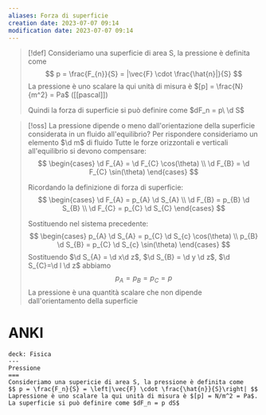 ```yaml
---
aliases: Forza di superficie
creation date: 2023-07-07 09:14
modification date: 2023-07-07 09:14
---
```


> [!def]
> Consideriamo una superficie di area S, la pressione è definita come
> $$ p = \frac{F_{n}}{S} = |\vec{F} \cdot \frac{\hat{n}|}{S} $$
> La pressione è uno scalare la qui unità di misura è $[p] = \frac{N}{m^2} = Pa$ ([[pascal]])
>
>Quindi la forza di superficie si può definire come $dF_n = p\ \d S$

>[!oss]
>La pressione dipende o meno dall'orientazione della superficie considerata in un fluido all'equilibrio? Per rispondere consideriamo un elemento $\d m$ di fluido
>Tutte le forze orizzontali e verticali all'equilibrio si devono compensare:
>$$ \begin{cases}
>\d F_{A} = \d F_{C} \cos(\theta) \\
>\d F_{B} = \d F_{C} \sin(\theta)
>\end{cases} $$
>
>Ricordando la definizione di forza di superficie:
>$$ \begin{cases}
>\d F_{A} = p_{A} \d S_{A} \\
>\d F_{B} = p_{B} \d S_{B} \\
>\d F_{C} = p_{C} \d S_{C}
>\end{cases} $$
>
>Sostituendo nel sistema precedente:
>$$ \begin{cases}
>p_{A} \d S_{A} = p_{C} \d S_{c} \cos(\theta) \\
>p_{B} \d S_{B} = p_{C} \d S_{c} \sin(\theta)
>\end{cases} $$
>Sostituendo $\d S_{A} = \d x\d z$, $\d S_{B} = \d y \d z$, $\d S_{C}=\d l \d z$
>abbiamo
>$$ p_{A} = p_{B} = p_{C} = p $$
>La pressione è una quantità scalare che non dipende dall'orientamento della superficie

# ANKI

```anki
deck: Fisica
---
Pressione
===
Consideriamo una supericie di area S, la pressione è definita come 
$$ p = \frac{F_n}{S} = \left|\vec{F} \cdot \frac{\hat{n}}{S}\right| $$
Lapressione è uno scalare la qui unità di misura è $[p] = N/m^2 = Pa$.
La superficie si può definire come $dF_n = p dS$
```
